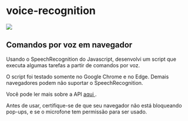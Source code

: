 # voice-recognition

<img src="https://i.imgur.com/k44ed2P.png">

<h2>Comandos por voz em navegador</h2>
<p> Usando o SpeechRecognition do Javascript, desenvolvi um script que executa algumas tarefas a partir de comandos por voz.</p>
<p> O script foi testado somente no Google Chrome e no Edge. Demais navegadores podem não suportar o SpeechRecognition.</p>

<p> Você pode ler mais sobre a API <a href="https://developer.mozilla.org/en-US/docs/Web/API/SpeechRecognition"> aqui </a>.</p>
<p> Antes de usar, certifique-se de que seu navegador não está bloqueando pop-ups, e se o microfone tem permissão para ser usado.
  
 
